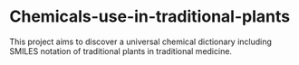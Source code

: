 # Chemicals-use-in-traditional-plants
This project aims to discover a universal chemical dictionary including SMILES notation of traditional plants in traditional medicine.  
